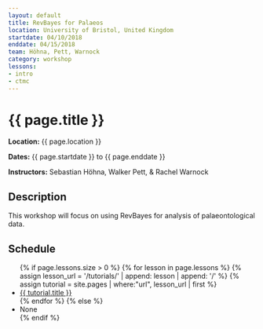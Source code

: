 ```yaml
---
layout: default
title: RevBayes for Palaeos
location: University of Bristol, United Kingdom
startdate: 04/10/2018
enddate: 04/15/2018
team: Höhna, Pett, Warnock
category: workshop
lessons:
- intro
- ctmc
---
```


<h1>{{ page.title }}</h1>

<b>Location:</b> {{ page.location }}

<b>Dates:</b> {{ page.startdate }} to {{ page.enddate }}

<b>Instructors:</b> Sebastian Höhna, Walker Pett, & Rachel Warnock

## Description

This workshop will focus on using RevBayes for analysis of palaeontological data.

## Schedule

<div class="row">
    <div class="col-md-9">
        <ul>
        {% if page.lessons.size > 0 %}
          {% for lesson in page.lessons %}
            {% assign lesson_url = '/tutorials/' | append: lesson | append: '/' %}
            {% assign tutorial = site.pages | where:"url", lesson_url | first %}
            <li><a href="{{ site.baseurl }}{{ tutorial.url }}">{{ tutorial.title }}</a></li>
          {% endfor %}
        {% else %}
          <li>None</li>
        {% endif %}
        </ul>
    </div>
</div>